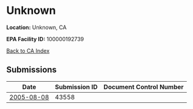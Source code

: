 # Unknown

**Location:** Unknown, CA

**EPA Facility ID:** 100000192739

[Back to CA Index](../../index.md)

## Submissions

| Date | Submission ID | Document Control Number |
|------|--------------|-------------------------|
| [2005-08-08](submissions/43558.md) | 43558 |  |
